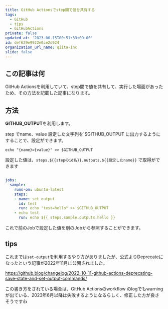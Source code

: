 ```yaml
---
title: GitHub Actionsでstep間で値を共有する
tags:
  - GitHub
  - tips
  - GitHubActions
private: false
updated_at: '2023-06-15T00:51:33+09:00'
id: def629e9922e0ce2d924
organization_url_name: qiita-inc
slide: false
---
```

## この記事は何

GitHub Actionsを利用していて、step間で値を共有して、実行した場面があったため、その方法を記載した記事になります。

## 方法

**GITHUB_OUTPUT**を利用します。

step でname、value 設定した文字列を`$GITHUB_OUTPUT に出力するようにすることで、設定ができます。

`echo "{name}={value}" >> $GITHUB_OUTPUT`

設定した値は、`steps.${{stepのid名}}.outputs.${{設定したname}}` で取得ができます

```yaml:.github/workflows/test.yml

jobs:
  sample:
    runs-on: ubuntu-latest
    steps:
    - name: set output
      id: test
      run: echo "test=hello" >> $GITHUB_OUTPUT 
    - echo test
      run: echo ${{ steps.sample.outputs.hello }}
```

これで前のJobで設定した値を別のJobから参照することができます。

## tips

これまでは`set-output`を利用するやり方がありましたが、公式よりDeprecateになったという記事が2022年11月に公開されました。

https://github.blog/changelog/2022-10-11-github-actions-deprecating-save-state-and-set-output-commands/

この書き方をされている場合は、GitHub Actionsのworkflow のlogでもwarningが出ている、2023年6月以降は失敗するようになるらしく、修正した方が良さそうです:+1:
